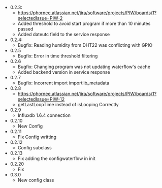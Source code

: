 - 0.2.3:
  - https://phornee.atlassian.net/jira/software/projects/PIW/boards/1?selectedIssue=PIW-2
  - Added threshold to avoid start program if more than 10 minutes passed
  - Added dateutc field to the service response
- 0.2.4:
  - Bugfix: Reading humidity from DHT22 was conflicting with GPIO
- 0.2.5
  - Bugfix: Error in time threshold filtering
- 0.2.6
  - Bugfix: Changing program was not updating waterflow's cache
  - Added backend version in service response
- 0.2.7
  - Bugfix: Incorrent import importlib_metadata
- 0.2.8
  - https://phornee.atlassian.net/jira/software/projects/PIW/boards/1?selectedIssue=PIW-12
  - getLastLoopTime instead of isLooping Correctly
- 0.2.9
  - Influxdb 1.6.4 connection
- 0.2.10
  - New Config 
- 0.2.11
  - Fix Config writting 
- 0.2.12
  - Config subclass 
- 0.2.13
  - Fix adding the configwaterflow in init 
- 0.2.20
  - Fix 
- 0.3.0
  - New config class